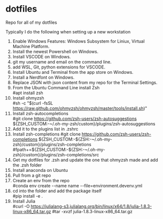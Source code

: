 # dotfiles
Repo for all of my dotfiles

Typically I do the following when setting up a new workstation

1. Enable Windows Features: Windows Subsystem for Liniux, Virtual Machine Platform.
2. Install the newest Powershell on Windows.
3. Install VSCODE on Windows.
4. git my username and email on the command line.
5. add WSL, Git, python extensions for VSCODE.
6. Install Ubuntu and Terminal from the app store on Windows.
7. Install a Nerdfont on Windows.
8. Replace JSON with json content from my repo for the Terminal Settings.
9. From the Ubuntu Command Line install Zsh  
	#apt install zsh
10. Install ohmyzsh  
	#sh -c "$(curl -fsSL https://raw.github.com/ohmyzsh/ohmyzsh/master/tools/install.sh)"
11. Install zsh-autocompletions  
	#git clone https://github.com/zsh-users/zsh-autosuggestions ${ZSH_CUSTOM:-~/.oh-my-zsh/custom}/plugins/zsh-autosuggestions  
12. Add it to the plugins list in .zshrc
13. Install zsh-completions 
	#git clone https://github.com/zsh-users/zsh-completions ${ZSH_CUSTOM:-${ZSH:-~/.oh-my-zsh}/custom}/plugins/zsh-completions  
	#fpath+=${ZSH_CUSTOM:-${ZSH:-~/.oh-my-zsh}/custom}/plugins/zsh-completions/src
14. Get my dotfiles for .zsh and update the one that ohmyzsh made and add the .zsh folder
15. Install anaconda on Ubuntu 
16. Pull from a git repo
17. Create an env from the repo  
	#conda env create --name name --file=environment.devenv.yml
18. cd into the folder and add the package itself  
	#pip install -e .
19. Install Julia  
  	#curl -O https://julialang-s3.julialang.org/bin/linux/x64/1.8/julia-1.8.3-linux-x86_64.tar.gz
  	#tar -xvzf julia-1.8.3-linux-x86_64.tar.gz
